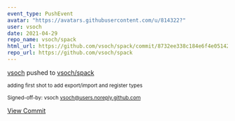 ```yaml
---
event_type: PushEvent
avatar: "https://avatars.githubusercontent.com/u/814322?"
user: vsoch
date: 2021-04-29
repo_name: vsoch/spack
html_url: https://github.com/vsoch/spack/commit/8732ee338c184e6f4e05142ab06549880e420f04
repo_url: https://github.com/vsoch/spack
---
```


<a href='https://github.com/vsoch' target='_blank'>vsoch</a> pushed to <a href='https://github.com/vsoch/spack' target='_blank'>vsoch/spack</a>

<small>adding first shot to add export/import and register types

Signed-off-by: vsoch <vsoch@users.noreply.github.com></small>

<a href='https://github.com/vsoch/spack/commit/8732ee338c184e6f4e05142ab06549880e420f04' target='_blank'>View Commit</a>